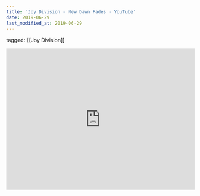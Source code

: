 ```yaml
---
title: 'Joy Division - New Dawn Fades - YouTube'
date: 2019-06-29
last_modified_at: 2019-06-29
---
```

tagged: [[Joy Division]]
<iframe allow="accelerometer; autoplay; clipboard-write; encrypted-media; gyroscope; picture-in-picture" allowfullscreen="" frameborder="0" height="375" id="youtube_iframe" src="https://www.youtube.com/embed/IsT_PvMR4j4?feature=oembed&amp;enablejsapi=1&amp;origin=https://safe.txmblr.com&amp;wmode=opaque" width="500"></iframe>